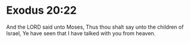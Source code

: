 # Exodus 20:22

And the LORD said unto Moses, Thus thou shalt say unto the children of Israel, Ye have seen that I have talked with you from heaven.